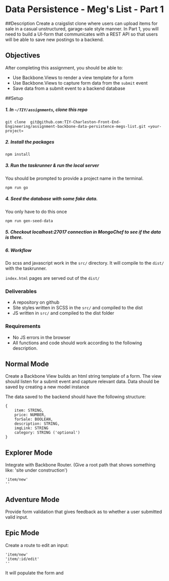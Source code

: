 # Data Persistence - Meg's List - Part 1
##Description
Create a craigslist clone where users can upload items for sale in a casual unstructured, garage-sale style manner. In Part 1, you will need to build a UI-form that communicates with a REST API so that users will be able to save new postings to a backend.

## Objectives

After completing this assignment, you should be able to:

* Use Backbone.Views to render a view template for a form
* Use Backbone.Views to capture form data from the `submit` event
* Save data from a submit event to a backend database


##Setup 

##### 1. In `~/TIY/assignments`, clone this repo
```
git clone  git@github.com:TIY-Charleston-Front-End-Engineering/assignment-backbone-data-persistence-megs-list.git «your-project»
```

##### 2. Install the packages
```
npm install
```

##### 3. Run the taskrunner & run the local server
You should be prompted to provide a project name in the terminal.

```
npm run go
```

##### 4. Seed the database with some fake data.
You only have to do this once
```
npm run gen-seed-data
```

##### 5. Checkout localhost:27017 connection in MongoChef to see if the data is there.


##### 6. Workflow
Do scss and javascript work in the `src/` directory. It will compile to the `dist/` with the taskrunner.

`index.html` pages are served out of the `dist/`

### Deliverables

* A repository on github
* Site styles written in SCSS in the `src/`  and compiled to the dist
* JS written in `src/` and compiled to the dist folder

### Requirements

* No JS errors in the browser
* All functions and code should work according to the following description.

## Normal Mode
Create a Backbone View builds an html string template of a form. The view should listen for a submit event and capture relevant data. Data should be saved by creating a new model instance


The data saved to the backend should have the following structure:
```
{
	item: STRING,
	price: NUMBER,
	forSale: BOOLEAN,
	description: STRING,
	imgLink: STRING
	category: STRING ('optional')
}
```

## Explorer Mode
Integrate with Backbone Router. (Give a root path that shows something like: 'site under construction')
```
'item/new'
'' 
```

## Adventure Mode
Provide form validation that gives feedback as to whether a user submitted valid input.

## Epic Mode
Create a route to edit an input: 
```
'item/new'
'item/:id/edit'
''
```

It will populate the form and 